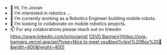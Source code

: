 - 👋 Hi, I’m Jovian
- 👀 I’m interested in robotics ...
- 🌱 I’m currently working as a Robotics Engineer building mobile robots.
- 💞️ I’m looking to collaborate on mobile robotics projects.
- 📫 For any colaborations please reach out on linkedin https://www.linkedin.com/in/jovianjd/
[![SVG Banners](https://svg-banners.vercel.app/api?type=Nice to meet you&text1=text%20Box%20🤖&width=800&height=400)](https://github.com/Akshay090/svg-banners)
